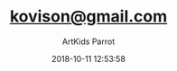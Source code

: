---
index: 5083
title: "kovison@gmail.com"
subtitle: ""
author: "ArtKids Parrot"
date: "2018-10-11 12:53:58"
excerpt: ""
content: "kovison@gmail.com
Rainbow Colours Rhythms"
status: "published"
comment_status: "closed"
modified: "2018-10-11 12:53:58"
type: "flamingo_contact"
comment_count: 0
tags: []
---